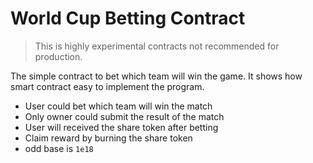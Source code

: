# World Cup Betting Contract

> This is highly experimental contracts not recommended for production.

The simple contract to bet which team will win the game. It shows how smart contract easy to implement the program.

- User could bet which team will win the match
- Only owner could submit the result of the match
- User will received the share token after betting
- Claim reward by burning the share token
- odd base is `1e18`
